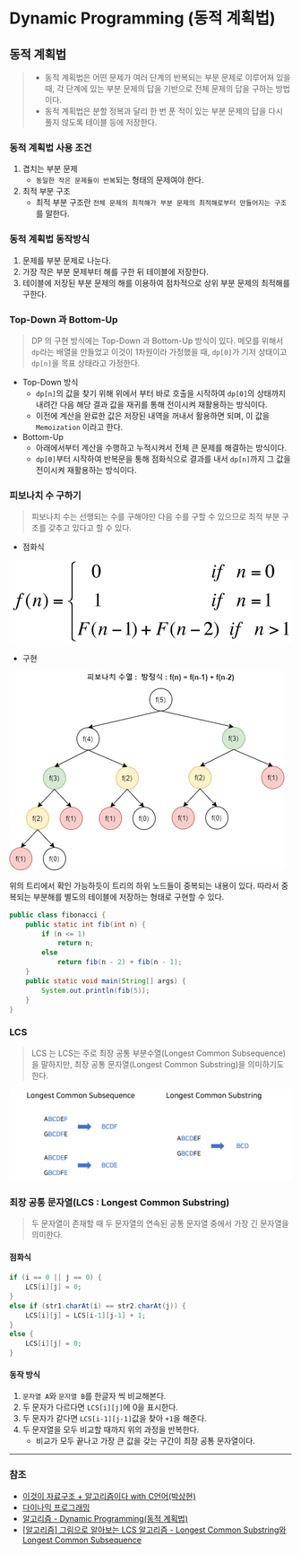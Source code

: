 # Dynamic Programming (동적 계획법)

## 동적 계획법
> * 동적 계획법은 어떤 문제가 여러 단계의 반복되는 부분 문제로 이루어져 있을 때, 각 단계에 있는 부분 문제의 답을 기반으로 전체 문제의 답을 구하는 방법이다.
> * 동적 계획법은 분할 정복과 달리 한 번 푼 적이 있는 부분 문제의 답을 다시 풀지 않도록 테이블 등에 저장한다.

### 동적 계획법 사용 조건
1. 겹치는 부분 문제
   * `동일한 작은 문제들이 반복`되는 형태의 문제여야 한다.
2. 최적 부분 구조
   * 최적 부분 구조란 `전체 문제의 최적해가 부분 문제의 최적해로부터 만들어지는 구조`를 말한다.

### 동적 계획법 동작방식
1. 문제를 부분 문제로 나눈다.
2. 가장 작은 부분 문제부터 해를 구한 뒤 테이블에 저장한다.
3. 테이블에 저장된 부분 문제의 해를 이용하여 점차적으로 상위 부분 문제의 최적해를 구한다.

### Top-Down 과 Bottom-Up
> DP 의 구현 방식에는 Top-Down 과 Bottom-Up 방식이 있다.
> 메모를 위해서 `dp`라는 배열을 만들었고 이것이 1차원이라 가정했을 때, `dp[0]`가 기저 상태이고 `dp[n]`을 목표 상태라고 가정한다.

* Top-Down 방식
   * `dp[n]`의 값을 찾기 위해 위에서 부터 바로 호출을 시작하여 `dp[0]`의 상태까지 내려간 다음 해당 결과 값을 재귀를 통해 전이시켜 재활용하는 방식이다.
   * 이전에 계산을 완료한 값은 저장된 내역을 꺼내서 활용하면 되며, 이 값을 `Memoization` 이라고 한다.
* Bottom-Up
   * 아래에서부터 계산을 수행하고 누적시켜서 전체 큰 문제를 해결하는 방식이다.
   * `dp[0]`부터 시작하여 반복문을 통해 점화식으로 결과를 내서 `dp[n]`까지 그 값을 전이시켜 재활용하는 방식이다.

### 피보나치 수 구하기
> 피보나치 수는 선행되는 수를 구해야만 다음 수를 구할 수 있으므로 최적 부분 구조를 갖추고 있다고 할 수 있다.

* 점화식

![Dynamic_Programming_1.png](image%2FDynamic_Programming%2FDynamic_Programming_1.png)

* 구현

![Dynamic_Programming_2.png](image%2FDynamic_Programming%2FDynamic_Programming_2.png)

위의 트리에서 확인 가능하듯이 트리의 하위 노드들이 중복되는 내용이 있다. 따라서 중복되는 부분해를 별도의 테이블에 저장하는 형태로 구현할 수 있다.

```java
public class fibonacci {
    public static int fib(int n) {
        if (n <= 1)
            return n;
        else
            return fib(n - 2) + fib(n - 1);
    }
    public static void main(String[] args) {
        System.out.println(fib(5));
    }
}
```
### LCS
> LCS 는 LCS는 주로 최장 공통 부분수열(Longest Common Subsequence)을 말하지만, 최장 공통 문자열(Longest Common Substring)을 의미하기도 한다.

![Dynamic_Programming_3.png](image%2FDynamic_Programming%2FDynamic_Programming_3.png)

### 최장 공통 문자열(LCS : Longest Common Substring)
> 두 문자열이 존재할 때 두 문자열의 연속된 공통 문자열 중에서 가장 긴 문자열을 의미한다.

#### 점화식
```java
if (i == 0 || j == 0) {
    LCS[i][j] = 0;
}
else if (str1.charAt(i) == str2.charAt(j)) {
    LCS[i][j] = LCS[i-1][j-1] + 1;
}
else {
    LCS[i][j] = 0;
}
```
#### 동작 방식
1. `문자열 A`와 `문자열 B`를 한글자 씩 비교해본다.
2. 두 문자가 다르다면 `LCS[i][j]`에 0을 표시한다.
3. 두 문자가 같다면 `LCS[i-1][j-1]`값을 찾아 `+1`을 해준다.
4. 두 문자열을 모두 비교할 때까지 위의 과정을 반복한다.
   * 비교가 모두 끝나고 가장 큰 값을 갖는 구간이 최장 공통 문자열이다.







---
### 참조
* [이것이 자료구조 + 알고리즘이다 with C언어(박상현)](http://www.yes24.com/Product/Goods/111362116)
* [다이나믹 프로그래밍](https://velog.io/@corone_hi/%EB%8B%A4%EC%9D%B4%EB%82%98%EB%AF%B9-%ED%94%84%EB%A1%9C%EA%B7%B8%EB%9E%98%EB%B0%8D)
* [알고리즘 - Dynamic Programming(동적 계획법)](https://hongjw1938.tistory.com/47)
* [[알고리즘] 그림으로 알아보는 LCS 알고리즘 - Longest Common Substring와 Longest Common Subsequence](https://velog.io/@emplam27/%EC%95%8C%EA%B3%A0%EB%A6%AC%EC%A6%98-%EA%B7%B8%EB%A6%BC%EC%9C%BC%EB%A1%9C-%EC%95%8C%EC%95%84%EB%B3%B4%EB%8A%94-LCS-%EC%95%8C%EA%B3%A0%EB%A6%AC%EC%A6%98-Longest-Common-Substring%EC%99%80-Longest-Common-Subsequence)
